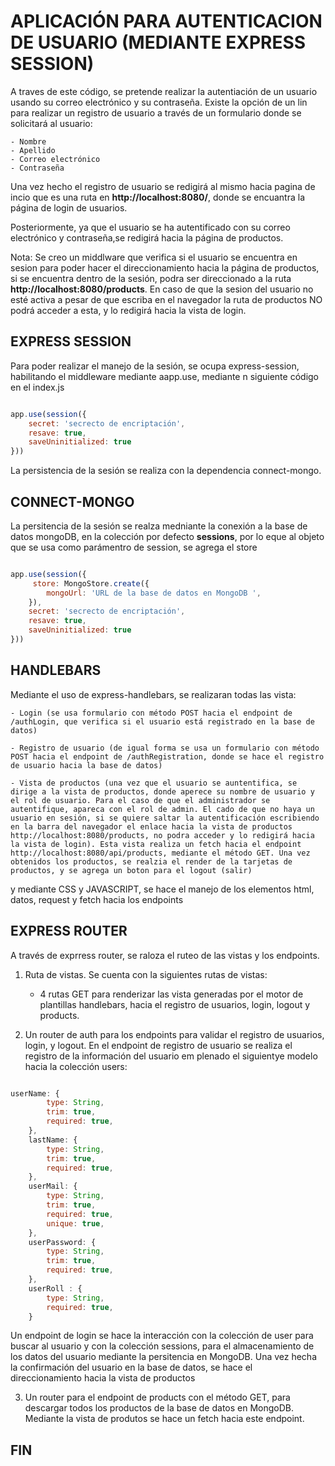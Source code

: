 # APLICACIÓN PARA AUTENTICACION DE USUARIO (MEDIANTE EXPRESS SESSION)

A traves de este código, se pretende realizar la autentiación de un usuario usando su correo electrónico y su contraseña. Existe la opción de un lin para realizar un registro de usuario a través de un formulario donde se solicitará al usuario:

    - Nombre
    - Apellido
    - Correo electrónico
    - Contraseña

Una vez hecho el registro de usuario se redigirá al mismo hacia pagina de incio que es una ruta en **http://localhost:8080/**, donde se encuantra la página de login de usuarios.

Posteriormente, ya que el usuario se ha autentificado con su correo electrónico y contraseña,se redigirá hacia la página de productos.

Nota: Se creo un middlware que verifica si el usuario se encuentra en  sesion para poder hacer el direccionamiento hacia la página de productos, si se encuentra dentro de la sesión, podra ser direccionado a la ruta **http://localhost:8080/products**. En caso de que la sesion del usuario no esté activa a pesar de que escriba en el navegador la ruta de productos NO podrá acceder a esta, y lo redigirá hacia la vista de login.

## EXPRESS SESSION

Para poder realizar el manejo de la sesión, se ocupa express-session, habilitando el middleware mediante aapp.use, mediante n siguiente código en el index.js

```javascript

app.use(session({
    secret: 'secrecto de encriptación',
    resave: true,
    saveUninitialized: true
}))

```

La persistencia de la sesión se realiza con la dependencia connect-mongo.

## CONNECT-MONGO

La persitencia de la sesión se realza medniante la conexión a la base de datos mongoDB, en la colección por defecto **sessions**, por lo eque al objeto que se usa como parámentro de session, se agrega el store

```javascript

app.use(session({
     store: MongoStore.create({
        mongoUrl: 'URL de la base de datos en MongoDB ',
    }),
    secret: 'secrecto de encriptación',
    resave: true,
    saveUninitialized: true
}))

```

## HANDLEBARS

Mediante el uso de express-handlebars, se realizaran todas las vista:

    - Login (se usa formulario con método POST hacia el endpoint de /authLogin, que verifica si el usuario está registrado en la base de datos)
    
    - Registro de usuario (de igual forma se usa un formulario con método POST hacia el endpoint de /authRegistration, donde se hace el registro de usuario hacia la base de datos)
    
    - Vista de productos (una vez que el usuario se auntentifica, se dirige a la vista de productos, donde aperece su nombre de usuario y el rol de usuario. Para el caso de que el administrador se autentifique, apareca con el rol de admin. El cado de que no haya un usuario en sesión, si se quiere saltar la autentificación escribiendo en la barra del navegador el enlace hacia la vista de productos http://localhost:8080/products, no podra acceder y lo redigirá hacia la vista de login). Esta vista realiza un fetch hacia el endpoint http://localhost:8080/api/products, mediante el método GET. Una vez obtenidos los productos, se realzia el render de la tarjetas de productos, y se agrega un boton para el logout (salir)

y mediante CSS y JAVASCRIPT, se hace el manejo de los elementos html, datos, request y fetch hacia los endpoints

## EXPRESS ROUTER

A través de exprress router, se raloza el ruteo de las vistas y los endpoints.

1. Ruta de vistas. Se cuenta con la siguientes rutas de vistas:

    - 4 rutas GET para renderizar las vista generadas por el motor de plantillas handlebars, hacia el registro de usuarios, login, logout y products.

2. Un router de auth para los endpoints para validar el registro de usuarios, login, y logout. En el endpoint de registro de usuario se realiza el registro de la información del usuario em plenado el siguientye modelo hacia la colección users:

```javascript

userName: {
        type: String,
        trim: true,
        required: true,
    },
    lastName: {
        type: String,
        trim: true,
        required: true,
    },
    userMail: {
        type: String,
        trim: true,
        required: true,
        unique: true,
    },
    userPassword: {
        type: String,
        trim: true,
        required: true,
    },
    userRoll : {
        type: String,
        required: true,
    }

```

Un endpoint de login se hace la interacción con la colección de user para buscar al usuario y con la colección sessions, para el almacenamiento de los datos del usuario mediante la persitencia en MongoDB. Una vez hecha la confirmación del usuario en la base de datos, se hace el direccionamiento hacia la vista de productos

3. Un router para el endpoint de products con el método GET, para descargar todos los productos de la base de datos en MongoDB. Mediante la vista de produtos se hace un fetch hacia este endpoint.

## FIN